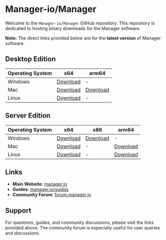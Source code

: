 # Manager-io/Manager

Welcome to the `Manager-io/Manager` GitHub repository. This repository is dedicated to hosting binary downloads for the Manager software.

**Note:** The direct links provided below are for the **latest version** of Manager software.

## Desktop Edition

| Operating System | x64                                      | arm64                                    |
|------------------|------------------------------------------|------------------------------------------|
| Windows          | [Download](https://github.com/Manager-io/Manager/releases/latest/download/Manager-win-x64.msi) | -                                        |
| Mac              | [Download](https://github.com/Manager-io/Manager/releases/latest/download/Manager-osx-x64.dmg) | [Download](https://github.com/Manager-io/Manager/releases/latest/download/Manager-osx-arm64.dmg) |
| Linux            | [Download](https://github.com/Manager-io/Manager/releases/latest/download/Manager-linux-x64.AppImage) | -                                        |

## Server Edition

| Operating System | x64                                                    | x86                                           | arm64                                              |
|------------------|--------------------------------------------------------|-----------------------------------------------|----------------------------------------------------|
| Windows          | [Download](https://github.com/Manager-io/Manager/releases/latest/download/ManagerServer-win-x64.zip) | [Download](https://github.com/Manager-io/Manager/releases/latest/download/ManagerServer-win-x86.zip) | - 
| Mac              | [Download](https://github.com/Manager-io/Manager/releases/latest/download/ManagerServer-osx-x64.zip) | -                                             | [Download](https://github.com/Manager-io/Manager/releases/latest/download/ManagerServer-osx-arm64.zip) |                                             |
| Linux            | [Download](https://github.com/Manager-io/Manager/releases/latest/download/ManagerServer-linux-x64.tar.gz) | -                                             | [Download](https://github.com/Manager-io/Manager/releases/latest/download/ManagerServer-linux-arm64.tar.gz) |

## Links

- **Main Website**: [manager.io](https://www.manager.io)
- **Guides**: [manager.io/guides](https://www.manager.io/guides)
- **Community Forum**: [forum.manager.io](https://forum.manager.io)

## Support

For questions, guides, and community discussions, please visit the links provided above. The community forum is especially useful for user queries and discussions.
